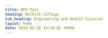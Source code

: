 ```yaml
---
title: BPU Test
heading: Belkirk College
sub_heading: Engineering and Health Sciences
layout: home
date: 2018-02-28 14:19:02 +0000
---
```


